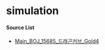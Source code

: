 # simulation

#### Source List

- [Main_BOJ_15685_드래곤커브_Gold4](./Main_BOJ_15685_드래곤커브_Gold4_92ms.java)